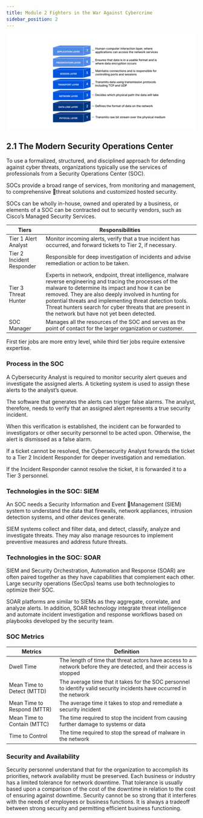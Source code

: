 ```yaml
---
title: Module 2 Fighters in the War Against Cybercrime
sidebar_position: 2
---
```


![alt text](./assets/ch02-0.png)

## 2.1 The Modern Security Operations Center

To use a formalized, structured, and disciplined approach for defending against cyber threats, organizations typically use the services of professionals from a Security Operations Center (SOC). 

SOCs provide a broad range of services, from monitoring and management, to comprehensive threat solutions and customized hosted security.

SOCs can be wholly in-house, owned and operated by a business, or elements of a SOC can be contracted out to security vendors, such as Cisco’s Managed Security Services.

|Tiers | Responsibilities |
|-|-|
| Tier 1 Alert Analyst | Monitor incoming alerts, verify that a true incident has occurred, and forward tickets to Tier 2, if necessary. |
| Tier 2 Incident Responder | Responsible for deep investigation of incidents and advise remediation or action to be taken. |
| Tier 3 Threat Hunter | Experts in network, endpoint, threat intelligence, malware reverse engineering and tracing the processes of the malware to determine its impact and how it can be removed. They are also deeply involved in hunting for potential threats and implementing threat detection tools. Threat hunters search for cyber threats that are present in the network but have not yet been detected. |
| SOC Manager | Manages all the resources of the SOC and serves as the point of contact for the larger organization or customer. |

First tier jobs are more entry level, while third tier jobs require extensive expertise.

### Process in the SOC

A Cybersecurity Analyst is required to monitor security alert queues and investigate the assigned alerts. A ticketing system is used to assign these alerts to the analyst’s queue. 

The software that generates the alerts can trigger false alarms. The analyst, therefore, needs to verify that an assigned alert represents a true security incident. 

When this verification is established, the incident can be forwarded to investigators or other security personnel to be acted upon. Otherwise, the alert is dismissed as a false alarm.

If a ticket cannot be resolved, the Cybersecurity Analyst forwards the ticket to a Tier 2 Incident Responder for deeper investigation and remediation. 

If the Incident Responder cannot resolve the ticket, it is forwarded it to a Tier 3 personnel.

### Technologies in the SOC: SIEM

An SOC needs a Security Information and Event Management (SIEM) system to understand the data that firewalls, network appliances, intrusion detection systems, and other devices generate.

SIEM systems collect and filter data, and detect, classify, analyze and investigate threats. They may also manage resources to implement preventive measures and address future threats. 

### Technologies in the SOC: SOAR

SIEM and Security Orchestration, Automation and Response (SOAR) are often paired together as they have capabilities that complement each other.
Large security operations (SecOps) teams use both technologies to optimize their SOC. 

SOAR platforms are similar to SIEMs as they aggregate, correlate, and analyze alerts. In addition, SOAR technology integrate threat intelligence and automate incident investigation and response workflows based on playbooks developed by the security team.

### SOC Metrics

| Metrics | Definition |
|-|-|
| Dwell Time | The length of time that threat actors have access to a network before they are detected, and their access is stopped |
| Mean Time to Detect (MTTD) | The average time that it takes for the SOC personnel to identify valid security incidents have occurred in the network |
| Mean Time to Respond (MTTR) | The average time it takes to stop and remediate a security incident |
| Mean Time to Contain (MTTC) | The time required to stop the incident from causing further damage to systems or data |
| Time to Control | The time required to stop the spread of malware in the network |

### Security and Availability

Security personnel understand that for the organization to accomplish its priorities, network availability must be preserved. Each business or industry has a limited tolerance for network downtime. That tolerance is usually based upon a comparison of the cost of the downtime in relation to the cost of ensuring against downtime. Security cannot be so strong that it interferes with the needs of employees or business functions. It is always a tradeoff between strong security and permitting efficient business functioning.